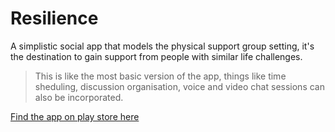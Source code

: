 # Resilience

A simplistic social app that models the physical support group setting, it's the destination to gain support from people with similar life challenges.

> This is like the most basic version of the app, things like time sheduling, discussion organisation, voice and video chat sessions can also be incorporated.

[Find the app on play store here](https://play.google.com/store/apps/details?id=com.psyclone.resilience)
